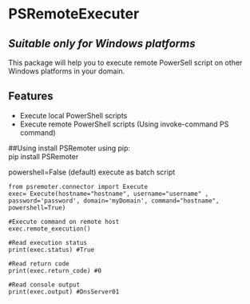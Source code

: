 # PSRemoteExecuter
## _Suitable only for Windows platforms_

This package will help you to execute remote PowerSell script on other Windows platforms in your domain. 

## Features

- Execute local PowerShell scripts
- Execute remote PowerShell scripts (Using invoke-command PS command)


##Using
install PSRemoter using pip:<br>
pip install PSRemoter

powershell=False (default) execute as batch script
```
from psremoter.connector import Execute
exec= Execute(hostname="hostname", username="username" , password='password', domain='myDomain', command="hostname", powershell=True)

#Execute command on remote host
exec.remote_execution()

#Read execution status
print(exec.status) #True

#Read return code
print(exec.return_code) #0 

#Read console output
print(exec.output) #DnsServer01
````
